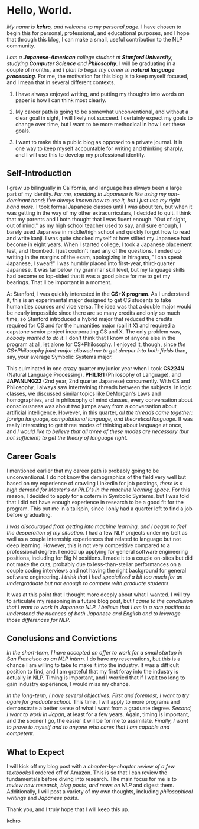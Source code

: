 # Hello, World.

*My name is __kchro__, and welcome to my personal page.* I have chosen to begin this for personal, professional, and educational purposes, and I hope that through this blog, I can make a small, useful contribution to the NLP community.

*I am a __Japanese-American__ college student at __Stanford University__, studying __Computer Science__ and __Philosophy__.* I will be graduating in a couple of months, and *I plan to begin my career in __natural language processing__.* For me, the motivation for this blog is to keep myself focused, and I mean that in several different contexts.

1) I have always enjoyed writing, and putting my thoughts into words on paper is how I can think most clearly.

2) My career path is going to be somewhat unconventional, and without a clear goal in sight, I will likely not succeed. I certainly expect my goals to change over time, but I want to be more methodical in how I set these goals.

3) I want to make this a public blog as opposed to a private journal. It is one way to keep myself accountable for writing and thinking sharply, and I will use this to develop my professional identity.

## Self-Introduction

I grew up bilingually in California, and language has always been a large part of my identity. *For me, speaking in Japanese is like using my non-dominant hand; I've always known how to use it, but I just use my right hand more.* I took formal Japanese classes until I was about ten, but when it was getting in the way of my other extracurriculars, I decided to quit. I think that my parents and I both thought that I was fluent enough. "Out of sight, out of mind," as my high school teacher used to say, and sure enough, I barely used Japanese in middle/high school and quickly forgot how to read and write kanji. I was quite shocked myself at how stilted my Japanese had become in eight years. When I started college, I took a Japanese placement test, and I bombed. I just couldn't read any of the questions. I ended up writing in the margins of the exam, apologizing in hiragana, "I can speak Japanese, I swear!" I was humbly placed into first-year, third-quarter Japanese. It was far below my grammar skill level, but my language skills had become so lop-sided that it was a good place for me to get my bearings. That'll be important in a moment.

At Stanford, I was quickly interested in the __CS+X program__. As I understand it, this is an experimental major designed to get CS students to take humanities courses and vice versa. The idea was that a double major would be nearly impossible since there are so many credits and only so much time, so Stanford introduced a hybrid major that reduced the credits required for CS and for the humanities major (call it X) and required a capstone senior project incorporating CS and X. The only problem was, *nobody wanted to do it*. I don't think that I know of anyone else in the program at all, let alone for CS+Philosophy. I enjoyed it, though, since *the CS+Philosophy joint-major allowed me to get deeper into both fields* than, say, your average Symbolic Systems major.

This culminated in one crazy quarter my junior year when I took __CS224N__ (Natural Language Processing), __PHIL181__ (Philosophy of Language), and __JAPANLNG22__ (2nd year, 2nd quarter Japanese) concurrently. With CS and Philosophy, I always saw intertwining threads between the subjects. In logic classes, we discussed similar topics like DeMorgan's Laws and homographies, and in philosophy of mind classes, every conversation about consciousness was about two jumps away from a conversation about artificial intelligence. However, in this quarter, *all the threads came together: foreign language, computational language, and theoretical language.* It was really interesting to get three modes of thinking about language at once, and *I would like to believe that all three of these modes are necessary (but not sufficient) to get the theory of language right.*

## Career Goals

I mentioned earlier that my career path is probably going to be unconventional. I do not know the demographics of the field very well but based on my experience of crawling LinkedIn for job postings, *there is a high demand for Master's or Ph.D's in the machine learning space*. For this reason, I decided to apply for a coterm in Symbolic Systems, but I was told that I did not have enough experience in research to be a good fit for the program. This put me in a tailspin, since I only had a quarter left to find a job before graduating.

*I was discouraged from getting into machine learning, and I began to feel the desperation of my situation.* I had a few NLP projects under my belt as well as a couple internship experiences that related to language but not deep learning. However, this is not very  competitive compared to a professional degree. I ended up applying for general software engineering positions, including for Big N positions. I made it to a couple on-sites but did not make the cuts, probably due to less-than-stellar performances on a couple coding interviews and not having the right background for general software engineering. *I think that I had specialized a bit too much for an undergraduate but not enough to compete with graduate students.*

It was at this point that I thought more deeply about what I wanted. I will try to articulate my reasoning in a future blog post, but *I came to the conclusion that I want to work in Japanese NLP.* *I believe that I am in a rare position to understand the nuances of both Japanese and English and to leverage those differences for NLP.*

## Conclusions and Convictions

*In the short-term, I have accepted an offer to work for a small startup in San Francisco as an NLP intern.* I do have my reservations, but this is a chance I am willing to take to make it into the industry. It was a difficult position to find, and I am grateful that my first foray into the industry is actually in NLP. Timing is important, and I worried that if I wait too long to gain industry experience, I would miss my chance.

*In the long-term, I have several objectives.* *First and foremost, I want to try again for graduate school.* This time, I will apply to more programs and demonstrate a better sense of what I want from a graduate degree. *Second, I want to work in Japan*, at least for a few years. Again, timing is important, and the sooner I go, the easier it will be for me to assimilate. *Finally, I want to prove to myself and to anyone who cares that I am capable and competent.*

## What to Expect

I will kick off my blog post with a *chapter-by-chapter review of a few textbooks* I ordered off of Amazon. This is so that I can review the fundamentals before diving into research. The main focus for me is to *review new research, blog posts, and news on NLP* and digest them. Additionally, I will post a variety of my own thoughts, including *philosophical writings* and *Japanese posts*.

Thank you, and I truly hope that I will keep this up.

kchro
